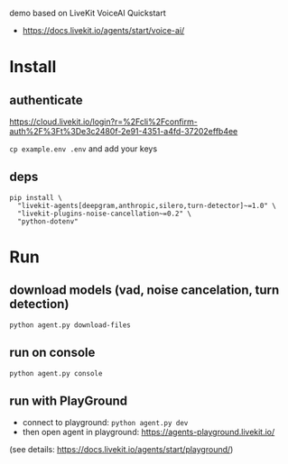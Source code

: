 

demo based on LiveKit VoiceAI Quickstart

* https://docs.livekit.io/agents/start/voice-ai/


# Install

## authenticate

https://cloud.livekit.io/login?r=%2Fcli%2Fconfirm-auth%2F%3Ft%3De3c2480f-2e91-4351-a4fd-37202effb4ee

```cp example.env .env``` and add your keys

## deps

```
pip install \
  "livekit-agents[deepgram,anthropic,silero,turn-detector]~=1.0" \
  "livekit-plugins-noise-cancellation~=0.2" \
  "python-dotenv"
```

# Run

##  download models  (vad, noise cancelation, turn detection) 

```python agent.py download-files```

## run on console

```python agent.py console```

## run with PlayGround

* connect to playground: ```python agent.py dev```
* then open  agent in playground: https://agents-playground.livekit.io/

(see details: https://docs.livekit.io/agents/start/playground/)

